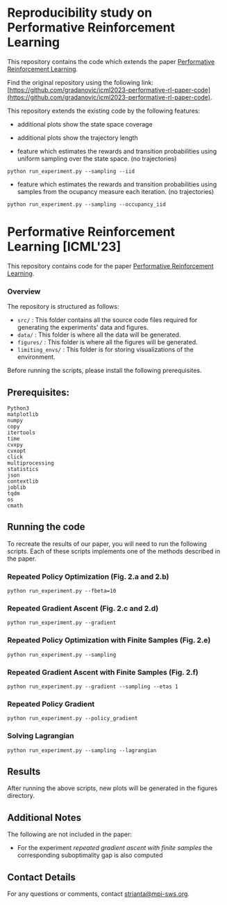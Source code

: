 # Reproducibility study on Performative Reinforcement Learning

This repository contains the code which extends the paper [Performative Reinforcement Learning](https://arxiv.org/abs/2207.00046).

Find the original repository using the following link: [https://github.com/gradanovic/icml2023-performative-rl-paper-code](https://github.com/gradanovic/icml2023-performative-rl-paper-code).

This repository extends the existing code by the following features:

- additional plots show the state space coverage

- additional plots show the trajectory length

- feature which estimates the rewards and transition probabilities using uniform sampling over the state space. (no trajectories)
```
python run_experiment.py --sampling --iid
```

- feature which estimates the rewards and transition probabilities using samples from the ocupancy measure each iteration. (no trajectories)
```
python run_experiment.py --sampling --occupancy_iid
```

# Performative Reinforcement Learning [ICML'23]

This repository contains code for the paper [Performative Reinforcement Learning](https://arxiv.org/abs/2207.00046).

### Overview

The repository is structured as follows:
- ```src/``` : This folder contains all the source code files required for generating the experiments' data and figures.
- ```data/``` : This folder is where all the data will be generated.
- ```figures/``` : This folder is where all the figures will be generated.
- ```limiting_envs/``` : This folder is for storing visualizations of the environment.

Before running the scripts, please install the following prerequisites. 

## Prerequisites:
```
Python3
matplotlib
numpy
copy
itertools
time
cvxpy
cvxopt
click
multiprocessing
statistics
json
contextlib
joblib
tqdm
os
cmath
```

## Running the code
To recreate the results of our paper, you will need to run the following scripts. Each of these scripts implements one of the methods described in the paper.

### Repeated Policy Optimization (Fig. 2.a and 2.b)
```
python run_experiment.py --fbeta=10
```

### Repeated Gradient Ascent (Fig. 2.c and 2.d)
```
python run_experiment.py --gradient
```

### Repeated Policy Optimization with Finite Samples (Fig. 2.e)
```
python run_experiment.py --sampling
```

### Repeated Gradient Ascent with Finite Samples (Fig. 2.f)
```
python run_experiment.py --gradient --sampling --etas 1
```

### Repeated Policy Gradient
```
python run_experiment.py --policy_gradient
```

### Solving Lagrangian
```
python run_experiment.py --sampling --lagrangian
```

## Results

After running the above scripts, new plots will be generated in the figures directory.

## Additional Notes

The following are not included in the paper:
* For the experiment *repeated gradient ascent with finite samples* the corresponding suboptimality gap is also computed

## Contact Details
For any questions or comments, contact strianta@mpi-sws.org.
